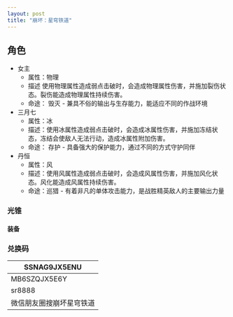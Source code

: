 ```yaml
---
layout: post
title: "崩坏：星穹铁道"
---
```




##  角色



- 女主
  - 属性：物理
  - 描述  使用物理属性造成弱点击破时，会造成物理属性伤害，并施加裂伤状态。裂伤能造成物理属性持续伤害。
  - 命途：  毁灭 - 兼具不俗的输出与生存能力，能适应不同的作战环境
- 三月七
  - 属性：冰
  - 描述：使用冰属性造成弱点击破时，会造成冰属性伤害，并施加冻结状态，冻结会使敌人无法行动，造成冰属性附加伤害。
  - 命途：  存护 - 具备强大的保护能力，通过不同的方式守护同伴
- 丹恒
  - 属性：风
  - 描述：使用风属性造成弱点击破时，会造成风属性伤害，并施加风化状态。风化能造成风属性持续伤害。
  - 命途：巡猎 - 有着非凡的单体攻击能力，是战胜精英敌人的主要输出力量



### 光锥 

####  装备



### 兑换码

| SSNAG9JX5ENU             |
| ------------------------ |
| MB6SZQJX5E6Y             |
| sr8888                   |
| 微信朋友圈搜崩坏星穹铁道 |


